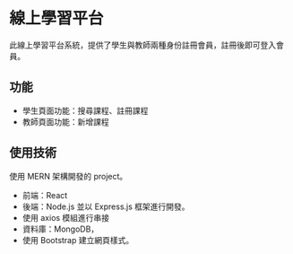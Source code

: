 # 線上學習平台

此線上學習平台系統，提供了學生與教師兩種身份註冊會員，註冊後即可登入會員。

## 功能

- 學生頁面功能：搜尋課程、註冊課程
- 教師頁面功能：新增課程

## 使用技術

使用 MERN 架構開發的 project。

- 前端：React
- 後端：Node.js 並以 Express.js 框架進行開發。
- 使用 axios 模組進行串接
- 資料庫：MongoDB，
- 使用 Bootstrap 建立網頁樣式。
